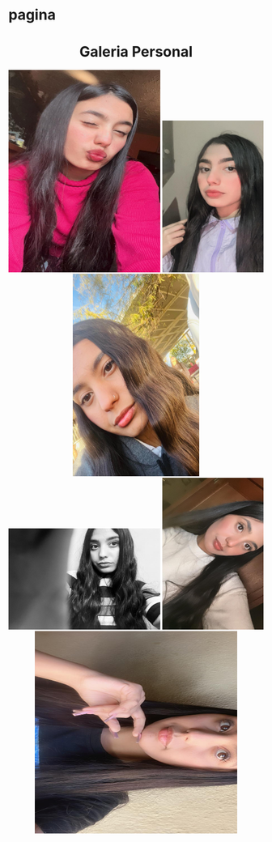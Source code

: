 # pagina
<center><h1> Galeria Personal </h1> </center>
<center>
<img src="1.jpg" width="300" height="400">
<img src="2.jpg" width="200" height="300">
<img src="3.jpg" width="250" height="400">
<img src="4.jpg" width="300" height="200">
<img src="5.jpg" width="200" height="300">
  
<img src="6.jpg" width="400" height="400">

</center>
